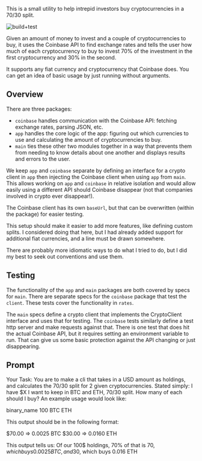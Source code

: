 This is a small utility to help intrepid investors buy cryptocurrencies in a 70/30 split. 

![build+test](https://github.com/nathanjsharpe/crypto-split/actions/workflows/go.yml/badge.svg)

Given an amount of money to invest and a couple of cryptocurrencies to buy, it uses the Coinbase API to find exchange rates and tells the user how much of each cryptocurrency to buy to invest 70% of the investment in the first cryptocurrency and 30% in the second.

It supports any fiat currency and cryptocurrency that Coinbase does. You can get an idea of basic usage by just running without arguments.

## Overview

There are three packages:

- `coinbase` handles communication with the Coinbase API: fetching exchange rates, parsing JSON, etc.
- `app` handles the core logic of the app: figuring out which currencies to use and calculating the amount of cryptocurrencies to buy.
- `main` ties these other two modules together in a way that prevents them from needing to know details about one another and displays results and errors to the user.

We keep `app` and `coinbase` separate by defining an interface for a crypto client in `app` then injecting the Coinbase client when using `app` from `main`. This allows working on `app` and `coinbase` in relative isolation and would allow easily using a different API should Coinbase disappear (not that companies involved in crypto ever disappear!).

The Coinbase client has its own `baseUrl`, but that can be overwritten (within the package) for easier testing.

This setup should make it easier to add more features, like defining custom splits. I considered doing that here, but I had already added support for additional fiat currencies, and a line must be drawn somewhere.

There are probably more idiomatic ways to do what I tried to do, but I did my best to seek out conventions and use them.

## Testing

The functionality of the `app` and `main` packages are both covered by specs for `main`. There are separate specs for the `coinbase` package that test the `client`. These tests cover the functionality in `rates`.

The `main` specs define a crypto client that implements the CryptoClient interface and uses that for testing. The `coinbase` tests similarly define a test http server and make requests against that. There is one test that does hit the actual Coinbase API, but it requires setting an environment variable to run. That can give us some basic protection against the API changing or just disappearing.

## Prompt

Your Task:
You are to make a cli that takes in a USD amount as holdings, and calculates the 70/30 split for 2 given cryptocurrencies. Stated simply: I have $X I want to keep in BTC and ETH, 70/30 split. How many of each should I buy? An example usage would look like:

binary_name 100 BTC ETH

This output should be in the following format:

$70.00 => 0.0025 BTC
$30.00 => 0.0160 ETH

This output tells us: Of our 100$ holdings, 70% of that is 70$, which buys 0.0025 BTC, and 30% of our holdings is 30$, which buys 0.016 ETH
